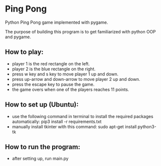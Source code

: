 # Ping Pong
Python Ping Pong game implemented with pygame.

The purpose of building this program is to get familiarized with python OOP and pygame.

How to play:
-
* player 1 is the red rectangle on the left.
* player 2 is the blue rectangle on the right.
* press w key and s key to move player 1 up and down.
* press up-arrow and down-arrow to move player 2 up and down.
* press the escape key to pause the game.
* the game overs when one of the players reaches 11 points.

How to set up (Ubuntu):
-
* use the following command in terminal to install the required packages automatically: pip3 install -r requirements.txt
* manually install tkinter with this command: sudo apt-get install python3-tk

How to run the program:
-
* after setting up, run main.py
